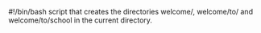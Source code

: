 #!/bin/bash
script that creates the directories welcome/, welcome/to/ and welcome/to/school in the current directory.
